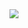 <img src="https://k6.io/blog/static/5c95d08f4981b18d51b96ddac32b63cd/36bdc/hacktoberfest-logo.png" />
